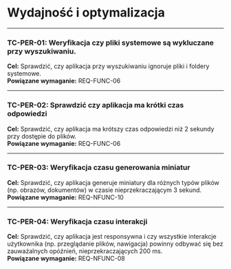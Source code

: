 # Wydajność i optymalizacja

---

### TC-PER-01: Weryfikacja czy pliki systemowe są wykluczane przy wyszukiwaniu.

**Cel:** Sprawdzić, czy aplikacja przy wyszukiwaniu ignoruje pliki i foldery systemowe.  
**Powiązane wymaganie:** REQ-FUNC-06

---

### TC-PER-02: Sprawdzić czy aplikacja ma krótki czas odpowiedzi

**Cel:** Sprawdzić, czy aplikacja ma krótszy czas odpowiedzi niż 2 sekundy przy dostępie do plików.  
**Powiązane wymaganie:** REQ-FUNC-06

---

### TC-PER-03: Weryfikacja czasu generowania miniatur
**Cel:** Sprawdzić, czy aplikacja generuje miniatury dla różnych typów plików (np. obrazów, dokumentów) w czasie nieprzekraczającym 3 sekund.  
**Powiązane wymaganie:** REQ-NFUNC-10

---

### TC-PER-04: Weryfikacja czasu interakcji
**Cel:** Sprawdzić, czy aplikacja jest responsywna i czy wszystkie interakcje użytkownika (np. przeglądanie plików, nawigacja) powinny odbywać się bez zauważalnych opóźnień, nieprzekraczających 200 ms.  
**Powiązane wymaganie:** REQ-NFUNC-08


